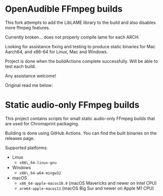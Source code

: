 OpenAudible FFmpeg builds
===============================


This fork attempts to add the LibLAME library to the build and also disables more ffmpeg features. 

Currently broken... does not properly compile lame for each ARCH. 


Looking for assistance fixing and testing to produce static binaries for Mac Aarch64, and x86-64 for Linux, Mac and Windows. 

Project is done when the buildActions complete successfully. Will be able to test each build. 

Any assistance welcome! 

Original read me below:

Static audio-only FFmpeg builds
===============================

This project contains scripts for small static audio-only FFmpeg builds that are used
for Chromaprint packaging.

Building is done using GitHub Actions. You can find the built binaries on the releases page.

Supported platforms:

  - Linux
      * `x86\_64-linux-gnu`
  - Windows
      * `x86\_64-w64-mingw32`
  - macOS
      * `x86_64-apple-macos10.9` (macOS Mavericks and newer on Intel CPU)
      * `arm64-apple-macos11` (macOS Big Sur and newer on Apple M1 CPU)
